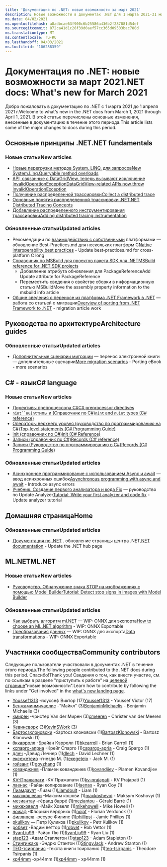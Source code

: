```yaml
---
title: 'Документация по .NET: новые возможности за март 2021'
description: Новые возможности в документах .NET для 1 марта 2021-31 марта 2021.
ms.date: 04/02/2021
ms.openlocfilehash: a8adbcae63f900c6b25586a436b2f287881d54ef
ms.sourcegitcommit: 872ca41d1c26f39d0aef57cc365d09503bac780d
ms.translationtype: MT
ms.contentlocale: ru-RU
ms.lasthandoff: 04/03/2021
ms.locfileid: "106288359"
---
```

# <a name="net-docs-whats-new-for-march-2021"></a><span data-ttu-id="1cea9-103">Документация по .NET: новые возможности за март 2021</span><span class="sxs-lookup"><span data-stu-id="1cea9-103">.NET docs: What's new for March 2021</span></span>

<span data-ttu-id="1cea9-104">Добро пожаловать в документацию по .NET с 1 марта 2021 до 1 апреля 2021 г.</span><span class="sxs-lookup"><span data-stu-id="1cea9-104">Welcome to what's new in the .NET docs from March 1, 2021 through April 1, 2021.</span></span> <span data-ttu-id="1cea9-105">В этой статье перечислены основные изменения, внесенные в документацию в течение этого периода.</span><span class="sxs-lookup"><span data-stu-id="1cea9-105">This article lists some of the major changes to docs during this period.</span></span>

## <a name="net-fundamentals"></a><span data-ttu-id="1cea9-106">Основные принципы .NET</span><span class="sxs-lookup"><span data-stu-id="1cea9-106">.NET fundamentals</span></span>

### <a name="new-articles"></a><span data-ttu-id="1cea9-107">Новые статьи</span><span class="sxs-lookup"><span data-stu-id="1cea9-107">New articles</span></span>

- [<span data-ttu-id="1cea9-108">Новые перегрузки методов System. LINQ. для запросов</span><span class="sxs-lookup"><span data-stu-id="1cea9-108">New System.Linq.Queryable method overloads</span></span>](../core/compatibility/core-libraries/6.0/additional-linq-queryable-method-overloads.md)
- [<span data-ttu-id="1cea9-109">API, связанные с DataGridView, теперь вызывают исключение InvalidOperationException</span><span class="sxs-lookup"><span data-stu-id="1cea9-109">DataGridView-related APIs now throw InvalidOperationException</span></span>](../core/compatibility/windows-forms/6.0/null-owner-causes-invalidoperationexception.md)
- [<span data-ttu-id="1cea9-110">Получение распределенной трассировки</span><span class="sxs-lookup"><span data-stu-id="1cea9-110">Collect a distributed trace</span></span>](../core/diagnostics/distributed-tracing-collection-walkthroughs.md)
- [<span data-ttu-id="1cea9-111">Основные понятия распределенной трассировки .NET</span><span class="sxs-lookup"><span data-stu-id="1cea9-111">.NET Distributed Tracing Concepts</span></span>](../core/diagnostics/distributed-tracing-concepts.md)
- [<span data-ttu-id="1cea9-112">Добавление распределенного инструментирования трассировки</span><span class="sxs-lookup"><span data-stu-id="1cea9-112">Adding distributed tracing instrumentation</span></span>](../core/diagnostics/distributed-tracing-instrumentation-walkthroughs.md)

### <a name="updated-articles"></a><span data-ttu-id="1cea9-113">Обновленные статьи</span><span class="sxs-lookup"><span data-stu-id="1cea9-113">Updated articles</span></span>

- <span data-ttu-id="1cea9-114">Рекомендации по [взаимодействию с собственными](../standard/native-interop/best-practices.md) платформами — обновление Best-Practices.md для нескольких платформ C</span><span class="sxs-lookup"><span data-stu-id="1cea9-114">[Native interoperability best practices](../standard/native-interop/best-practices.md) - Update best-practices.md for cross-platform C long</span></span>
- [<span data-ttu-id="1cea9-115">Справочник по MSBuild для проектов пакета SDK для .NET</span><span class="sxs-lookup"><span data-stu-id="1cea9-115">MSBuild reference for .NET SDK projects</span></span>](../core/project-sdk/msbuild-props.md)
  - <span data-ttu-id="1cea9-116">Добавление атрибута обновления для PackageReference</span><span class="sxs-lookup"><span data-stu-id="1cea9-116">Add Update attribute for PackageReference</span></span>
  - <span data-ttu-id="1cea9-117">Переместить сведения о свойстве сборки в информационную статью MSBuild</span><span class="sxs-lookup"><span data-stu-id="1cea9-117">Move the assembly property information to the msbuild info article</span></span>
- <span data-ttu-id="1cea9-118">[Общие сведения о переносе из платформа .NET Framework в .NET](../core/porting/index.md) — работа со статьей о миграции</span><span class="sxs-lookup"><span data-stu-id="1cea9-118">[Overview of porting from .NET Framework to .NET](../core/porting/index.md) - migration article work</span></span>

## <a name="architecture-guides"></a><span data-ttu-id="1cea9-119">Руководства по архитектуре</span><span class="sxs-lookup"><span data-stu-id="1cea9-119">Architecture guides</span></span>

### <a name="updated-articles"></a><span data-ttu-id="1cea9-120">Обновленные статьи</span><span class="sxs-lookup"><span data-stu-id="1cea9-120">Updated articles</span></span>

- <span data-ttu-id="1cea9-121">[Дополнительные сценарии миграции](../architecture/porting-existing-aspnet-apps/more-migration-scenarios.md) — перенос электронной книги — дополнительные сценарии</span><span class="sxs-lookup"><span data-stu-id="1cea9-121">[More migration scenarios](../architecture/porting-existing-aspnet-apps/more-migration-scenarios.md) - Porting eBook - more scenarios</span></span>

## <a name="c-language"></a><span data-ttu-id="1cea9-122">C# - язык</span><span class="sxs-lookup"><span data-stu-id="1cea9-122">C# language</span></span>

### <a name="new-articles"></a><span data-ttu-id="1cea9-123">Новые статьи</span><span class="sxs-lookup"><span data-stu-id="1cea9-123">New articles</span></span>

- [<span data-ttu-id="1cea9-124">Директивы препроцессора C#</span><span class="sxs-lookup"><span data-stu-id="1cea9-124">C# preprocessor directives</span></span>](../csharp/language-reference/preprocessor-directives.md)
- [<span data-ttu-id="1cea9-125">`nint``nuint`типы и (Справочник по C#)</span><span class="sxs-lookup"><span data-stu-id="1cea9-125">`nint` and `nuint` types (C# reference)</span></span>](../csharp/language-reference/builtin-types/nint-nuint.md)
- [<span data-ttu-id="1cea9-126">Операторы верхнего уровня (руководство по программированию на C#)</span><span class="sxs-lookup"><span data-stu-id="1cea9-126">Top-level statements (C# Programming Guide)</span></span>](../csharp/programming-guide/main-and-command-args/top-level-statements.md)
- [<span data-ttu-id="1cea9-127">init (справочник по C#)</span><span class="sxs-lookup"><span data-stu-id="1cea9-127">init (C# Reference)</span></span>](../csharp/language-reference/keywords/init.md)
- [<span data-ttu-id="1cea9-128">Записи (справочник по C#)</span><span class="sxs-lookup"><span data-stu-id="1cea9-128">Records (C# reference)</span></span>](../csharp/language-reference/builtin-types/record.md)
- [<span data-ttu-id="1cea9-129">Записи (Руководство по программированию в C#)</span><span class="sxs-lookup"><span data-stu-id="1cea9-129">Records (C# Programming Guide)</span></span>](../csharp/programming-guide/classes-and-structs/records.md)

### <a name="updated-articles"></a><span data-ttu-id="1cea9-130">Обновленные статьи</span><span class="sxs-lookup"><span data-stu-id="1cea9-130">Updated articles</span></span>

- <span data-ttu-id="1cea9-131">[Асинхронное программирование с использованием Async и await](../csharp/programming-guide/concepts/async/index.md) — ввод асинхронных ошибок</span><span class="sxs-lookup"><span data-stu-id="1cea9-131">[Asynchronous programming with async and await](../csharp/programming-guide/concepts/async/index.md) - Introduce async errors</span></span>
- <span data-ttu-id="1cea9-132">[Учебник. Создание первого анализатора и кода Fix](../csharp/roslyn-sdk/tutorials/how-to-write-csharp-analyzer-code-fix.md) — руководство по Update Analyzer</span><span class="sxs-lookup"><span data-stu-id="1cea9-132">[Tutorial: Write your first analyzer and code fix](../csharp/roslyn-sdk/tutorials/how-to-write-csharp-analyzer-code-fix.md) - Update analyzer tutorial</span></span>

## <a name="home"></a><span data-ttu-id="1cea9-133">Домашняя страница</span><span class="sxs-lookup"><span data-stu-id="1cea9-133">Home</span></span>

### <a name="updated-articles"></a><span data-ttu-id="1cea9-134">Обновленные статьи</span><span class="sxs-lookup"><span data-stu-id="1cea9-134">Updated articles</span></span>

- <span data-ttu-id="1cea9-135">[Документация по .NET](index.yml) . обновление страницы центра .NET</span><span class="sxs-lookup"><span data-stu-id="1cea9-135">[.NET documentation](index.yml) - Update the .NET hub page</span></span>

## <a name="mlnet"></a><span data-ttu-id="1cea9-136">ML.NET</span><span class="sxs-lookup"><span data-stu-id="1cea9-136">ML.NET</span></span>

### <a name="new-articles"></a><span data-ttu-id="1cea9-137">Новые статьи</span><span class="sxs-lookup"><span data-stu-id="1cea9-137">New articles</span></span>

- [<span data-ttu-id="1cea9-138">Руководство. Обнаружение знака STOP на изображениях с помощью Model Builder</span><span class="sxs-lookup"><span data-stu-id="1cea9-138">Tutorial: Detect stop signs in images with Model Builder</span></span>](../machine-learning/tutorials/object-detection-model-builder.md)

### <a name="updated-articles"></a><span data-ttu-id="1cea9-139">Обновленные статьи</span><span class="sxs-lookup"><span data-stu-id="1cea9-139">Updated articles</span></span>

- <span data-ttu-id="1cea9-140">[Как выбрать алгоритм ml.NET](../machine-learning/how-to-choose-an-ml-net-algorithm.md) — WIP: ONNX для экспорта</span><span class="sxs-lookup"><span data-stu-id="1cea9-140">[How to choose an ML.NET algorithm](../machine-learning/how-to-choose-an-ml-net-algorithm.md) - WIP: ONNX Exportable</span></span>
- <span data-ttu-id="1cea9-141">[Преобразования данных](../machine-learning/resources/transforms.md) — WIP: ONNX для экспорта</span><span class="sxs-lookup"><span data-stu-id="1cea9-141">[Data transformations](../machine-learning/resources/transforms.md) - WIP: ONNX Exportable</span></span>

## <a name="community-contributors"></a><span data-ttu-id="1cea9-142">Участники сообщества</span><span class="sxs-lookup"><span data-stu-id="1cea9-142">Community contributors</span></span>

<span data-ttu-id="1cea9-143">Следующие пользователи участвовали в документах .NET в течение этого периода.</span><span class="sxs-lookup"><span data-stu-id="1cea9-143">The following people contributed to the .NET docs during this period.</span></span> <span data-ttu-id="1cea9-144">Спасибо!</span><span class="sxs-lookup"><span data-stu-id="1cea9-144">Thank you!</span></span> <span data-ttu-id="1cea9-145">Сведения о том, как внести участие, см. по ссылкам в разделе "приступить к работе" на [целевой странице](index.yml)"новые возможности".</span><span class="sxs-lookup"><span data-stu-id="1cea9-145">Learn how to contribute by following the links under "Get involved" in the [what's new landing page](index.yml).</span></span>

- <span data-ttu-id="1cea9-146">[Youssef1313](https://github.com/Youssef1313) -йоуссеф Виктор (17)</span><span class="sxs-lookup"><span data-stu-id="1cea9-146">[Youssef1313](https://github.com/Youssef1313) - Youssef Victor (17)</span></span>
- <span data-ttu-id="1cea9-147">[Бенжаминмичаелис](https://github.com/BenjaminMichaelis) -"Майкл" (3)</span><span class="sxs-lookup"><span data-stu-id="1cea9-147">[BenjaminMichaelis](https://github.com/BenjaminMichaelis) - Benjamin Michaelis (3)</span></span>
- <span data-ttu-id="1cea9-148">[кмирен](https://github.com/cmeeren) -чристер Van der Мирен (3)</span><span class="sxs-lookup"><span data-stu-id="1cea9-148">[cmeeren](https://github.com/cmeeren) - Christer van der Meeren (3)</span></span>
- <span data-ttu-id="1cea9-149">[Кевинсворк](https://github.com/KevinSWork) (3)</span><span class="sxs-lookup"><span data-stu-id="1cea9-149">[KevinSWork](https://github.com/KevinSWork) (3)</span></span>
- <span data-ttu-id="1cea9-150">[Бартосзклоновски](https://github.com/BartoszKlonowski) -бартосз клоновски (1)</span><span class="sxs-lookup"><span data-stu-id="1cea9-150">[BartoszKlonowski](https://github.com/BartoszKlonowski) - Bartosz Klonowski (1)</span></span>
- <span data-ttu-id="1cea9-151">[бккарролл](https://github.com/bkcarroll) -Брайан Кэрролл (1)</span><span class="sxs-lookup"><span data-stu-id="1cea9-151">[bkcarroll](https://github.com/bkcarroll) - Brian Carroll (1)</span></span>
- <span data-ttu-id="1cea9-152">[кспарго-априа](https://github.com/cspargo-apria) -Крейг Спарго (1)</span><span class="sxs-lookup"><span data-stu-id="1cea9-152">[cspargo-apria](https://github.com/cspargo-apria) - Craig Spargo (1)</span></span>
- <span data-ttu-id="1cea9-153">[длеч](https://github.com/dlech) -Дэвид Лечнер (1)</span><span class="sxs-lookup"><span data-stu-id="1cea9-153">[dlech](https://github.com/dlech) - David Lechner (1)</span></span>
- <span data-ttu-id="1cea9-154">[ексежетеио](https://github.com/exegeteio) -гнездо M. (1)</span><span class="sxs-lookup"><span data-stu-id="1cea9-154">[exegeteio](https://github.com/exegeteio) - Jack M. (1)</span></span>
- <span data-ttu-id="1cea9-155">[гойзанг](https://github.com/goyzhang) (1)</span><span class="sxs-lookup"><span data-stu-id="1cea9-155">[goyzhang](https://github.com/goyzhang) (1)</span></span>
- <span data-ttu-id="1cea9-156">[кованджиев](https://github.com/kovandjiev) -Пламен кованджиев (1)</span><span class="sxs-lookup"><span data-stu-id="1cea9-156">[kovandjiev](https://github.com/kovandjiev) - Plamen Kovandjiev (1)</span></span>
- <span data-ttu-id="1cea9-157">[KV-Пражапати](https://github.com/kv-prajapati) -KV Пражапати (1)</span><span class="sxs-lookup"><span data-stu-id="1cea9-157">[kv-prajapati](https://github.com/kv-prajapati) - KV Prajapati (1)</span></span>
- <span data-ttu-id="1cea9-158">[лаенас](https://github.com/laenas) -Райан копирование (1)</span><span class="sxs-lookup"><span data-stu-id="1cea9-158">[laenas](https://github.com/laenas) - Ryan Coy (1)</span></span>
- <span data-ttu-id="1cea9-159">[Лиамдаулт](https://github.com/Liamdoult) -Лиам (1)</span><span class="sxs-lookup"><span data-stu-id="1cea9-159">[Liamdoult](https://github.com/Liamdoult) - Liam (1)</span></span>
- <span data-ttu-id="1cea9-160">[макскошевои](https://github.com/maxkoshevoi) -Максим кошови (1)</span><span class="sxs-lookup"><span data-stu-id="1cea9-160">[maxkoshevoi](https://github.com/maxkoshevoi) - Maksym Koshovyi (1)</span></span>
- <span data-ttu-id="1cea9-161">[мезиантау](https://github.com/meziantou) -гéралд баррé (1)</span><span class="sxs-lookup"><span data-stu-id="1cea9-161">[meziantou](https://github.com/meziantou) - Gérald Barré (1)</span></span>
- <span data-ttu-id="1cea9-162">[микеховелл](https://github.com/mikehowell) -Майк Ховелл (1)</span><span class="sxs-lookup"><span data-stu-id="1cea9-162">[mikehowell](https://github.com/mikehowell) - Mike Howell (1)</span></span>
- <span data-ttu-id="1cea9-163">[ножаф](https://github.com/nojaf) -Флориан вердонкк (1)</span><span class="sxs-lookup"><span data-stu-id="1cea9-163">[nojaf](https://github.com/nojaf) - Florian Verdonck (1)</span></span>
- <span data-ttu-id="1cea9-164">[филлипсж](https://github.com/phillipsj) -ресурс Филипс (1)</span><span class="sxs-lookup"><span data-stu-id="1cea9-164">[phillipsj](https://github.com/phillipsj) - Jamie Phillips (1)</span></span>
- <span data-ttu-id="1cea9-165">[pkulikov](https://github.com/pkulikov) — Петр Куликов (1)</span><span class="sxs-lookup"><span data-stu-id="1cea9-165">[pkulikov](https://github.com/pkulikov) - Petr Kulikov (1)</span></span>
- <span data-ttu-id="1cea9-166">[робвет](https://github.com/robvet) -Вадим веттор (1)</span><span class="sxs-lookup"><span data-stu-id="1cea9-166">[robvet](https://github.com/robvet) - Rob Vettor (1)</span></span>
- <span data-ttu-id="1cea9-167">[RyanLiu99](https://github.com/RyanLiu99) -Райан Лю (1)</span><span class="sxs-lookup"><span data-stu-id="1cea9-167">[RyanLiu99](https://github.com/RyanLiu99) - Ryan Liu (1)</span></span>
- <span data-ttu-id="1cea9-168">[stap123](https://github.com/stap123) -Адам Стаплетон (1)</span><span class="sxs-lookup"><span data-stu-id="1cea9-168">[stap123](https://github.com/stap123) - Adam Stapleton (1)</span></span>
- <span data-ttu-id="1cea9-169">[Стингижакк](https://github.com/StingyJack) -Эндрю Стантон (1)</span><span class="sxs-lookup"><span data-stu-id="1cea9-169">[StingyJack](https://github.com/StingyJack) - Andrew Stanton (1)</span></span>
- <span data-ttu-id="1cea9-170">[TEO-тсирпанис](https://github.com/teo-tsirpanis) -текста книги тсирпанис (1)</span><span class="sxs-lookup"><span data-stu-id="1cea9-170">[teo-tsirpanis](https://github.com/teo-tsirpanis) - Theodore Tsirpanis (1)</span></span>
- <span data-ttu-id="1cea9-171">[xp44mm](https://github.com/xp44mm) -xp44mm (1)</span><span class="sxs-lookup"><span data-stu-id="1cea9-171">[xp44mm](https://github.com/xp44mm) - xp44mm (1)</span></span>

